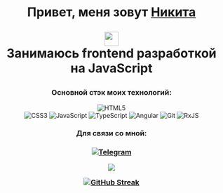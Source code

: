 <div align='center'>

<h1 align="center">Привет, меня зовут <a href="https://hh.ru/resume/c04bdaffff0b4d293e0039ed1f78766d457049" target="_blank">Никита</a> 

<img src="https://github.com/blackcater/blackcater/raw/main/images/Hi.gif" height="32"/><br>Занимаюсь frontend рaзработкой на JavaScript</h1>
 
 
<h3 align="center">Основной стэк моих технологий:</h3>
 
![HTML5](https://img.shields.io/badge/-HTML5-F1E05A?style=for-the-badge&logo=HTML5)  
![CSS3](https://img.shields.io/badge/-CSS3/SCSS-4B0082?style=for-the-badge&logo=CSS3) 
![JavaScript](https://img.shields.io/badge/-JavaScript-8B0000?style=for-the-badge&logo=javascript) 
![TypeScript](https://img.shields.io/badge/-TypeScript-191970?style=for-the-badge&logo=typescript) 
![Angular](https://img.shields.io/badge/angular-%23DD0031.svg?style=for-the-badge&logo=angular&logoColor=white) 
![Git](https://img.shields.io/badge/git-%23F05033.svg?style=for-the-badge&logo=git&logoColor=white) 
![RxJS](https://img.shields.io/badge/rxjs-%23B7178C.svg?style=for-the-badge&logo=reactivex&logoColor=white)
 
 <h3>Для связи со мной:<h3>

[![Telegram](https://img.shields.io/badge/-Telegram-000?style=for-the-badge&logo=Telegram)](https://t.me/Leksip)
 
![](https://github-profile-summary-cards.vercel.app/api/cards/profile-details?username=Leksip&theme=solarized_dark)
 

[![GitHub Streak](https://streak-stats.demolab.com?user=Leksip&theme=tokyonight&locale=ru)](https://git.io/streak-stats)
</div>
